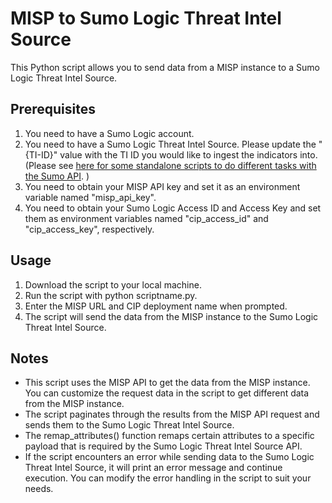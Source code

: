 # MISP to Sumo Logic Threat Intel Source

This Python script allows you to send data from a MISP instance to a Sumo Logic Threat Intel Source.

## Prerequisites
1. You need to have a Sumo Logic account.
2. You need to have a Sumo Logic Threat Intel Source. Please update the "{TI-ID}" value with the TI ID you would like to ingest the indicators into. (Please see [here for some standalone scripts to do different tasks with the Sumo API](/sumo/standalone_cse_pyscripts). )
3. You need to obtain your MISP API key and set it as an environment variable named "misp_api_key".
4. You need to obtain your Sumo Logic Access ID and Access Key and set them as environment variables named "cip_access_id" and "cip_access_key", respectively.

## Usage
1. Download the script to your local machine.
2. Run the script with python scriptname.py.
3. Enter the MISP URL and CIP deployment name when prompted.
4. The script will send the data from the MISP instance to the Sumo Logic Threat Intel Source.

## Notes
- This script uses the MISP API to get the data from the MISP instance. You can customize the request data in the script to get different data from the MISP instance.
- The script paginates through the results from the MISP API request and sends them to the Sumo Logic Threat Intel Source.
- The remap_attributes() function remaps certain attributes to a specific payload that is required by the Sumo Logic Threat Intel Source API.
- If the script encounters an error while sending data to the Sumo Logic Threat Intel Source, it will print an error message and continue execution. You can modify the error handling in the script to suit your needs.